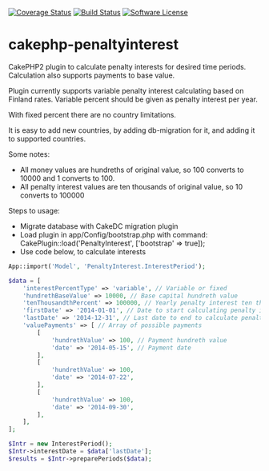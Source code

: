 [![Coverage Status](https://coveralls.io/repos/makallio85/cakephp-penaltyinterest/badge.svg)](https://coveralls.io/r/makallio85/cakephp-penaltyinterest)
[![Build Status](https://travis-ci.org/makallio85/cakephp-penaltyinterest.svg)](https://travis-ci.org/makallio85/cakephp-penaltyinterest)
[![Software License](https://img.shields.io/badge/license-MIT-brightgreen.svg?style=flat-square)](LICENSE.txt)

# cakephp-penaltyinterest
CakePHP2 plugin to calculate penalty interests for desired time periods. Calculation also supports payments to base value.

Plugin currently supports variable penalty interest calculating based on Finland rates. Variable percent should be given as penalty interest per year.

With fixed percent there are no country limitations.

It is easy to add new countries, by adding db-migration for it, and adding it to supported countries.

Some notes:
- All money values are hundreths of original value, so 100 converts to 10000 and 1 converts to 100.
- All penalty interest values are ten thousands of original value, so 10 converts to 100000

Steps to usage:
- Migrate database with CakeDC migration plugin
- Load plugin in app/Config/bootstrap.php with command: CakePlugin::load('PenaltyInterest', ['bootstrap' => true]);
- Use code below, to calculate interests

```php
App::import('Model', 'PenaltyInterest.InterestPeriod');

$data = [
    'interestPercentType' => 'variable', // Variable or fixed
    'hundrethBaseValue' => 10000, // Base capital hundreth value
    'tenThousandthPercent' => 100000, // Yearly penalty interest ten thousandth percent 
    'firstDate' => '2014-01-01', // Date to start calculating penalty interests (due date of capital)
    'lastDate' => '2014-12-31', // Last date to end to calculate penalty interests (typically current date)
    'valuePayments' => [ // Array of possible payments
        [
            'hundrethValue' => 100, // Payment hundreth value
            'date' => '2014-05-15', // Payment date
        ],
        [
            'hundrethValue' => 100,
            'date' => '2014-07-22',
        ],
        [
            'hundrethValue' => 100,
            'date' => '2014-09-30',
        ],
    ],
];

$Intr = new InterestPeriod();
$Intr->interestDate = $data['lastDate'];
$results = $Intr->preparePeriods($data);
```

